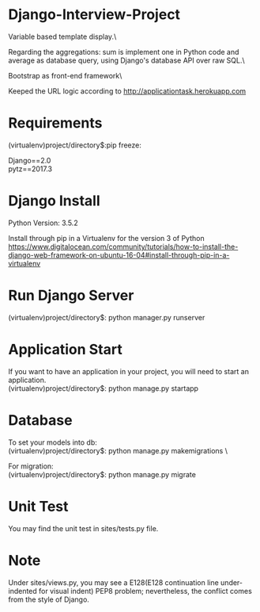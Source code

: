 # Django-Interview-Project
Variable based template display.\

Regarding the aggregations: sum is implement one in Python code and average as database query, using Django's database API over raw SQL.\

Bootstrap as front-end framework\

Keeped the URL logic according to <http://applicationtask.herokuapp.com>

# Requirements
(virtualenv)project/directory$:pip freeze:

Django==2.0\
pytz==2017.3

# Django Install
Python Version: 3.5.2

Install through pip in a Virtualenv for the version 3 of Python <https://www.digitalocean.com/community/tutorials/how-to-install-the-django-web-framework-on-ubuntu-16-04#install-through-pip-in-a-virtualenv>

# Run Django Server
(virtualenv)project/directory$: python manager.py runserver

# Application Start
If you want to have an application in your project, you will need to start an application.\
(virtualenv)project/directory$: python manage.py startapp <application name that you want>

# Database
To set your models into db:\
(virtualenv)project/directory$: python manage.py makemigrations <application name in your project>\
  
For migration:\
(virtualenv)project/directory$: python manage.py migrate <application name in your project>

# Unit Test

You may find the unit test in sites/tests.py file.

# Note
Under sites/views.py, you may see a E128(E128 continuation line under-indented for visual indent) PEP8 problem; nevertheless, the conflict comes from the style of Django.
